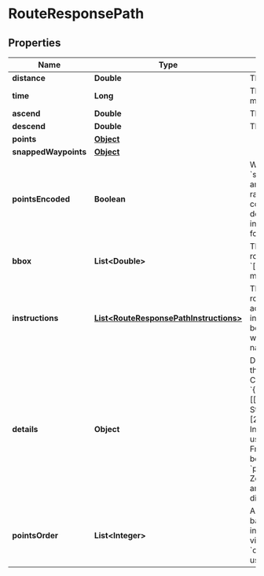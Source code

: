 # RouteResponsePath

## Properties
Name | Type | Description | Notes
------------ | ------------- | ------------- | -------------
**distance** | **Double** | The total distance, in meters.  |  [optional]
**time** | **Long** | The total travel time, in milliseconds.  |  [optional]
**ascend** | **Double** | The total ascent, in meters.  |  [optional]
**descend** | **Double** | The total descent, in meters.  |  [optional]
**points** | [**Object**](.md) |  |  [optional]
**snappedWaypoints** | [**Object**](.md) |  |  [optional]
**pointsEncoded** | **Boolean** | Whether the &#x60;points&#x60; and &#x60;snapped_waypoints&#x60; fields are polyline-encoded strings rather than JSON arrays of coordinates. See the field description for more information on the two formats.  |  [optional]
**bbox** | **List&lt;Double&gt;** | The bounding box of the route geometry. Format: &#x60;[minLon, minLat, maxLon, maxLat]&#x60;.  |  [optional]
**instructions** | [**List&lt;RouteResponsePathInstructions&gt;**](RouteResponsePathInstructions.md) | The instructions for this route. This feature is under active development, and our instructions can sometimes be misleading, so be mindful when using them for navigation.  |  [optional]
**details** | **Object** | Details, as requested with the &#x60;details&#x60; parameter. Consider the value &#x60;{\&quot;street_name\&quot;: [[0,2,\&quot;Frankfurter Straße\&quot;],[2,6,\&quot;Zollweg\&quot;]]}&#x60;. In this example, the route uses two streets: The first, Frankfurter Straße, is used between &#x60;points[0]&#x60; and &#x60;points[2]&#x60;, and the second, Zollweg, between &#x60;points[2]&#x60; and &#x60;points[6]&#x60;. See [here](https://discuss.graphhopper.com/t/2539) for discussion.  |  [optional]
**pointsOrder** | **List&lt;Integer&gt;** | An array of indices (zero-based), specifiying the order in which the input points are visited. Only present if the &#x60;optimize&#x60; parameter was used.  |  [optional]

